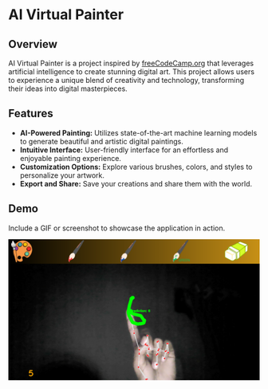 # AI Virtual Painter

## Overview

AI Virtual Painter is a project inspired by [freeCodeCamp.org](https://www.freecodecamp.org/) that leverages artificial intelligence to create stunning digital art. This project allows users to experience a unique blend of creativity and technology, transforming their ideas into digital masterpieces.

## Features

- **AI-Powered Painting:** Utilizes state-of-the-art machine learning models to generate beautiful and artistic digital paintings.
- **Intuitive Interface:** User-friendly interface for an effortless and enjoyable painting experience.
- **Customization Options:** Explore various brushes, colors, and styles to personalize your artwork.
- **Export and Share:** Save your creations and share them with the world.

## Demo

Include a GIF or screenshot to showcase the application in action.

![AI Virtual Painter Demo](Digit.png)